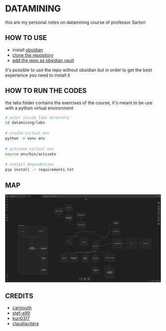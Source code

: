 # DATAMINING

this are my personal notes on datamining course of professor Sartori


## HOW TO USE
- install [obsidian](https://obsidian.md/)
- [clone the repository](https://github.com/carnivuth/gip.git)
- [add the repo as obsidian vault](https://help.obsidian.md/Files+and+folders/Manage+vaults#Create+vault+from+an+existing+folder)

it's possible to use the repo without obsidian but in order to get the best experience you need to install it

## HOW TO RUN THE CODES

the labs folder contains the exercises of the course, it's meant to be use with a python virtual environment

```bash
# enter inside labs directory
cd datamining/labs

# create virtual env 
python -m venv env

# activate virtual env
source env/bin/activate

# install dependencies
pip install -r requirements.txt
```

## MAP

![](assets/map-screenshot.png)




## CREDITS

- [carnivuth](https://github.com/carnivuth)
- [stef-a99](https://github.com/stef-a99)
- [kuri0317](https://github.com/kuri0317)
- [claudiacitera](https://github.com/claudiacitera)